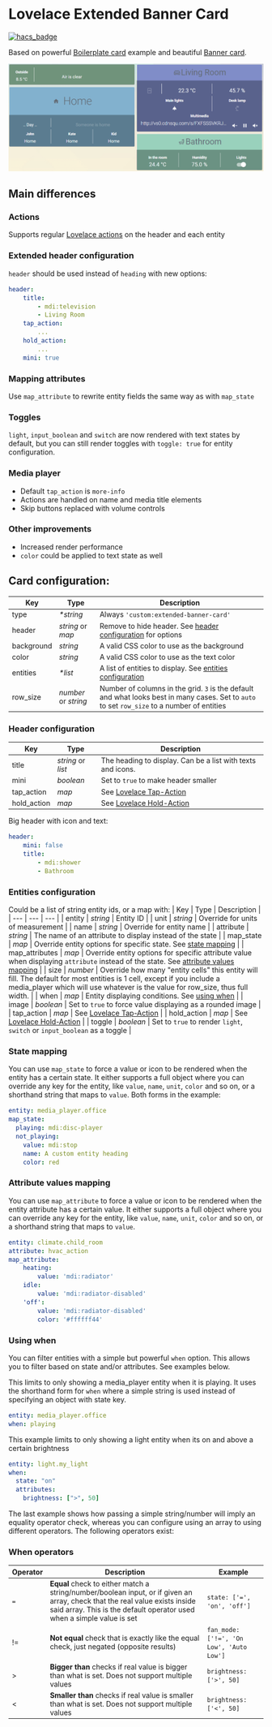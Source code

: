 # Lovelace Extended Banner Card

[![hacs_badge](https://img.shields.io/badge/HACS-Custom-orange.svg?style=for-the-badge)](https://github.com/custom-components/hacs)

Based on powerful [Boilerplate card](https://github.com/custom-cards/boilerplate-card) example and beautiful [Banner card](https://github.com/nervetattoo/banner-card).

![Example](/screenshots/screenshot.png)

## Main differences
### Actions
Supports regular [Lovelace actions](https://www.home-assistant.io/lovelace/actions/) on the header and each entity
### Extended header configuration
`header` should be used instead of `heading` with new options: 
```yaml
header:
    title:
        - mdi:television
        - Living Room
    tap_action:
        ...
    hold_action:
        ...
    mini: true
```
### Mapping attributes
Use `map_attribute` to rewrite entity fields the same way as with `map_state`
### Toggles
`light`, `input_boolean` and `switch` are now rendered with text states by default, but you can still render toggles with `toggle: true` for entity configuration.
### Media player
* Default `tap_action` is `more-info`
* Actions are handled on name and media title elements
* Skip buttons replaced with volume controls
### Other improvements
* Increased render performance
* `color` could be applied to text state as well

## Card configuration:

| Key | Type | Description |
| --- | --- | --- |
| type | _*string_ | Always `'custom:extended-banner-card'` |
| header | _string_ or _map_ | Remove to hide header. See [header configuration](#header-configuration) for options
| background | _string_ | A valid CSS color to use as the background  |
| color | _string_ | A valid CSS color to use as the text color |
| entities | _*list_ | A list of entities to display. See [entities configuration](#entities-configuration) |
| row_size | _number_ or _string_ | Number of columns in the grid. `3` is the default and what looks best in many cases. Set to `auto` to set `row_size` to a number of entities |

### Header configuration

| Key | Type | Description |
| --- | --- | --- |
| title | _string_ or _list_ | The heading to display. Can be a list with texts and icons. |
| mini | _boolean_ | Set to `true` to make header smaller |
| tap_action | _map_ | See [Lovelace Tap-Action](https://www.home-assistant.io/lovelace/actions/#tap-action) |
| hold_action | _map_ | See [Lovelace Hold-Action](https://www.home-assistant.io/lovelace/actions/#hold-action) |

Big header with icon and text:
```yaml
header:
    mini: false
    title:
        - mdi:shower
        - Bathroom
```

### Entities configuration

Could be a list of string entity ids, or a map with:
| Key | Type | Description |
| --- | --- | --- |
| entity | _string_ | Entity ID |
| unit | _string_ | Override for units of measurement |
| name | _string_ | Override for entity name |
| attribute | _string_ | The name of an attribute to display instead of the state |
| map_state | _map_ | Override entity options for specific state. See [state mapping](#state-mapping) |
| map_attributes | _map_ | Override entity options for specific attribute value when displaying `attribute` instead of the state. See [attribute values mapping](#attribute-values-mapping) |
| size | _number_ | Override how many "entity cells" this entity will fill. The default for most entities is 1 cell, except if you include a media_player which will use whatever is the value for row_size, thus full width. |
| when | _map_ | Entity displaying conditions. See [using when](#using-when) |
| image | _boolean_ | Set to `true` to force value displaying as a rounded image |
| tap_action | _map_ | See [Lovelace Tap-Action](https://www.home-assistant.io/lovelace/actions/#tap-action) |
| hold_action | _map_ | See [Lovelace Hold-Action](https://www.home-assistant.io/lovelace/actions/#hold-action) |
| toggle | _boolean_ | Set to `true` to render `light`, `switch` or `input_boolean` as a toggle |

### State mapping

You can use `map_state` to force a value or icon to be rendered when the entity has a certain state. It either supports a full object where you can override any key for the entity, like `value`, `name`, `unit`, `color` and so on, or a shorthand string that maps to `value`.
Both forms in the example:

```yaml
entity: media_player.office
map_state:
  playing: mdi:disc-player
  not_playing:
    value: mdi:stop
    name: A custom entity heading
    color: red
```

### Attribute values mapping

You can use `map_attribute` to force a value or icon to be rendered when the entity attribute has a certain value. It either supports a full object where you can override any key for the entity, like `value`, `name`, `unit`, `color` and so on, or a shorthand string that maps to `value`.

```yaml
entity: climate.child_room
attribute: hvac_action
map_attribute:
    heating:
        value: 'mdi:radiator'
    idle:
        value: 'mdi:radiator-disabled'
    'off':
        value: 'mdi:radiator-disabled'
        color: '#ffffff44'
```

### Using when

You can filter entities with a simple but powerful `when` option. This allows you to filter based on state and/or attributes. See examples below.

This limits to only showing a media_player entity when it is playing. It uses the shorthand form for `when` where a simple string is used instead of specifying an object with state key.

```yaml
entity: media_player.office
when: playing
```

This example limits to only showing a light entity when its on and above a certain brightness

```yaml
entity: light.my_light
when:
  state: "on"
  attributes:
    brightness: [">", 50]
```

The last example shows how passing a simple string/number will imply an equality operator check, whereas you can configure using an array to using different operators. The following operators exist:

### When operators

| Operator | Description                                                                                                                                                                                           | Example                                  |
| -------- | ----------------------------------------------------------------------------------------------------------------------------------------------------------------------------------------------------- | ---------------------------------------- |
| `=`      | **Equal** check to either match a string/number/boolean input, or if given an array, check that the real value exists inside said array. This is the default operator used when a simple value is set | `state: ['=', 'on', 'off']`              |
| !=       | **Not equal** check that is exactly like the equal check, just negated (opposite results)                                                                                                             | `fan_mode: ['!=', 'On Low', 'Auto Low']` |
| >        | **Bigger than** checks if real value is bigger than what is set. Does not support multiple values                                                                                                     | `brightness: ['>', 50]`                  |
| <        | **Smaller than** checks if real value is smaller than what is set. Does not support multiple values                                                                                                   | `brightness: ['<', 50]`                  |
